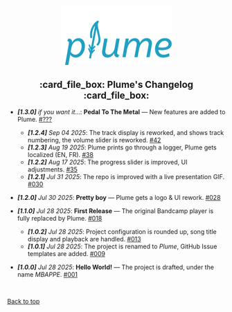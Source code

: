 <div align="center" id="top">
  <img src="https://raw.githubusercontent.com/QuentindiMeo/BC-Plume/main/icons/logo.svg" alt="BC-Plume Logo" width="256px" />
  <h2>:card_file_box: Plume's Changelog :card_file_box:</h2>
</div>

- _**[1.3.0]** if you want it..._: **Pedal To The Metal** — New features are added to Plume. [#???](#top)

  - _**[1.2.4]** Sep 04 2025_: The track display is reworked, and shows track numbering, the volume slider is reworked. [#42](https://github.com/QuentindiMeo/BC-Plume/pull/42)
  - _**[1.2.3]** Aug 19 2025_: Plume prints go through a logger, Plume gets localized (EN, FR). [#38](https://github.com/QuentindiMeo/BC-Plume/pull/38)
  - _**[1.2.2]** Aug 17 2025_: The progress slider is improved, UI adjustments. [#35](https://github.com/QuentindiMeo/BC-Plume/pull/35)
  - _**[1.2.1]** Jul 31 2025_: The repo is improved with a live presentation GIF. [#030](https://github.com/QuentindiMeo/BC-Plume/pull/30)

- _**[1.2.0]** Jul 30 2025_: **Pretty boy** — Plume gets a logo & UI rework. [#028](https://github.com/QuentindiMeo/BC-Plume/pull/28)

- _**[1.1.0]** Jul 28 2025_: **First Release** — The original Bandcamp player is fully replaced by Plume. [#018](https://github.com/QuentindiMeo/BC-Plume/pull/18_)

  - _**[1.0.2]** Jul 28 2025_: Project configuration is rounded up, song title display and playback are handled. [#013](https://github.com/QuentindiMeo/BC-Plume/pull/13)
  - _**[1.0.1]** Jul 28 2025_: The project is renamed to _Plume_, GitHub Issue templates are added. [#009](https://github.com/QuentindiMeo/BC-Plume/pull/9)

- _**[1.0.0]** Jul 28 2025_: **Hello World!** — The project is drafted, under the name _MBAPPE_. [#001](https://github.com/QuentindiMeo/BC-Plume/pull/1)

<br />

[Back to top](#top)
